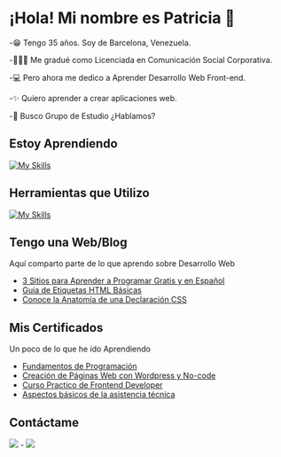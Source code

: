 # ¡Hola! Mi nombre es Patricia 👋

<!--**patriciamagodev/patriciamagodev** is a ✨ _special_ ✨ repository because its `README.md` (this file) appears on your GitHub profile.-->

-😁 Tengo 35 años. Soy de Barcelona, Venezuela.

-👩🏻‍🎓 Me gradué como Licenciada en Comunicación Social Corporativa.

-💻 Pero ahora me dedico a Aprender Desarrollo Web Front-end.

-✨ Quiero aprender a crear aplicaciones web.

-💬 Busco Grupo de Estudio ¿Hablamos?

## **Estoy Aprendiendo**

[![My Skills](https://skillicons.dev/icons?i=html,css,js,github)](https://skillicons.dev)

## **Herramientas que Utilizo**

[![My Skills](https://skillicons.dev/icons?i=ai,ps,notion,wordpress,instagram,twitter)](https://skillicons.dev)

## **Tengo una Web/Blog**
Aquí comparto parte de lo que aprendo sobre Desarrollo Web
- [3 Sitios para Aprender a Programar Gratis y en Español](https://patriciamago.com/3-sitios-para-aprender-a-programar-gratis-y-en-espanol/)
- [Guía de Etiquetas HTML Básicas](https://patriciamago.com/guia-de-etiquetas-html-basicas-para-principiantes/)
- [Conoce la Anatomía de una Declaración CSS](https://patriciamago.com/conoce-la-anatomia-de-una-declaracion-css/)

## **Mis Certificados**
Un poco de lo que he ido Aprendiendo
- [Fundamentos de Programación](https://platzi.com/p/PatriciaMDev/ruta/1-fundamentos-programacion/diploma/detalle/?trk=public_profile_see-credential)
- [Creación de Páginas Web con Wordpress y No-code](https://platzi.com/p/PatriciaMDev/curso/4194-paginas-web/diploma/detalle/)
- [Curso Practico de Frontend Developer](https://platzi.com/p/PatriciaMDev/curso/2477-frontend-developer-practico/diploma/detalle/)
- [Aspectos básicos de la asistencia técnica](https://www.coursera.org/account/accomplishments/certificate/7MAL5C8QLZXT)

## **Contáctame**

[<img src="https://img.shields.io/badge/linkedin-%230077B5.svg?&style=for-the-badge&logo=linkedin&logoColor=white" />](https://www.linkedin.com/in/patriciamago/) - [<img src = "https://img.shields.io/badge/twitter-%2320A1F1.svg?&style=for-the-badge&logo=twitter&logoColor=white">](https://twitter.com/patriciamagodev)

